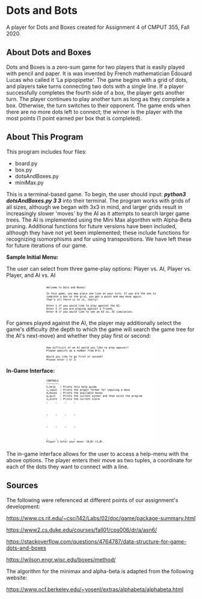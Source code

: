 # Dots and Bots

A player for Dots and Boxes created for Assignment 4 of CMPUT 355, Fall 2020. 

## About Dots and Boxes

Dots and Boxes is a zero-sum game for two players that is easily played with pencil and paper. It is was invented by French mathematician Édouard Lucas who called it 'La pipopipette'. The game begins with a grid of dots, and players take turns connecting two dots with a single line. If a player successfully completes the fourth side of a box, the player gets another turn. The player continues to play another turn as long as they complete a box. Otherwise, the turn switches to their opponent. The game ends when there are no more dots left to connect; the winner is the player with the most points (1 point earned per box that is completed). 

## About This Program

This program includes four files:

- board.py
- box.py
- dotsAndBoxes.py
- miniMax.py

This is a terminal-based game. To begin, the user should input: ***python3 dotsAndBoxes.py 3 3*** into their terminal. The program works with grids of all sizes, although we began with 3x3 in mind, and larger grids result in increasingly slower 'moves' by the AI as it attempts to search larger game trees. The AI is implemented using the Mini Max algorithm with Alpha-Beta pruning. Additional functions for future versions have been included, although they have not yet been implemented; these include functions for recognizing isomorphisms and for using transpositions. We have left these for future iterations of our game.

**Sample Initial Menu:**

The user can select from three game-play options: Player vs. AI, Player vs. Player, and AI vs. AI

<p align="center">
<img src="https://github.com/christopher-M-Wood/CMPUT355-Assignment4/blob/master/RMimg1.png" alt="RMimg1" style="zoom:50%;" />
 </p>

For games played against the AI, the player may additionally select the game's difficulty (the depth to which the game will search the game tree for the AI's next-move) and whether they play first or second:
<p align="center">
<img src="https://github.com/christopher-M-Wood/CMPUT355-Assignment4/blob/master/RMimg2.png" alt="RMimg2" style="zoom:50%;" />
 </p>


**In-Game Interface:**
<p align="center">
<img src="https://github.com/christopher-M-Wood/CMPUT355-Assignment4/blob/master/RMimg3.png" alt="RMimg3" style="zoom:50%;"/>
 </p>
The in-game interface allows for the user to access a help-menu with the above options. The player enters their move as two tuples, a coordinate for each of the dots they want to connect with a line.

## Sources

The following were referenced at different points of our assignment's development:

https://www.cs.rit.edu/~csci142/Labs/02/doc/game/package-summary.html

https://www2.cs.duke.edu/courses/fall01/cps006/dr/a/asn6/

https://stackoverflow.com/questions/4764787/data-structure-for-game-dots-and-boxes

https://wilson.engr.wisc.edu/boxes/method/

 The algorithm for the minimax and alpha-beta is adapted from the following website:

https://www.ocf.berkeley.edu/~yosenl/extras/alphabeta/alphabeta.html
